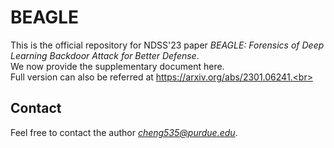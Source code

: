 # BEAGLE

This is the official repository for NDSS'23 paper *BEAGLE: Forensics of Deep Learning Backdoor Attack for Better Defense*.<br>
We now provide the supplementary document here.<br>
Full version can also be referred at https://arxiv.org/abs/2301.06241.<br>

## Contact
Feel free to contact the author *cheng535@purdue.edu*.
